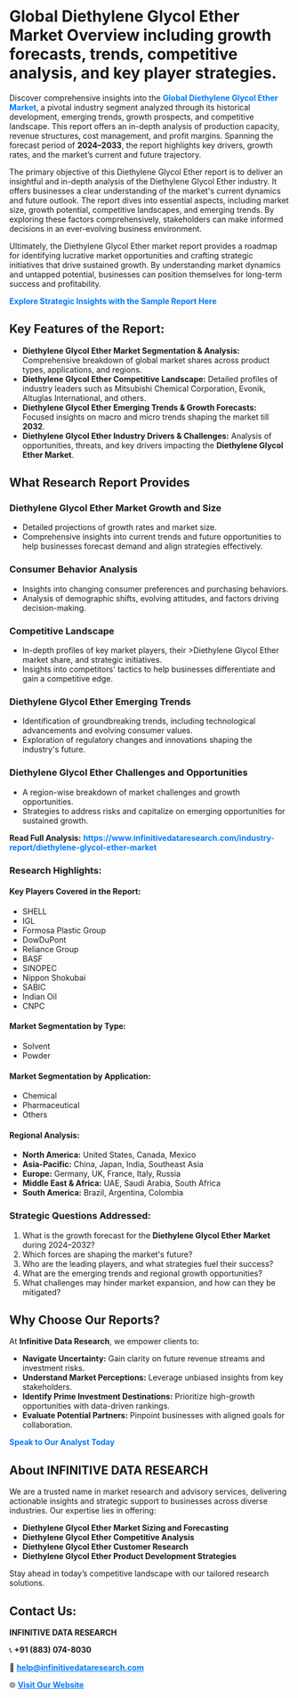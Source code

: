 <h1>Global Diethylene Glycol Ether Market Overview including growth forecasts, trends, competitive analysis, and key player strategies.</h1>
<p>
Discover comprehensive insights into the 
<a href="https://www.infinitivedataresearch.com/industry-report/diethylene-glycol-ether-market" rel="dofollow" style="color: #007BFF; text-decoration: none;"><strong>Global Diethylene Glycol Ether Market</strong></a>, a pivotal industry segment analyzed through its historical development, emerging trends, growth prospects, and competitive landscape. This report offers an in-depth analysis of production capacity, revenue structures, cost management, and profit margins. Spanning the forecast period of <strong>2024–2033</strong>, the report highlights key drivers, growth rates, and the market’s current and future trajectory.
</p>
<p>
The primary objective of this Diethylene Glycol Ether report is to deliver an insightful and in-depth analysis of the Diethylene Glycol Ether industry. It offers businesses a clear understanding of the market's current dynamics and future outlook. The report dives into essential aspects, including market size, growth potential, competitive landscapes, and emerging trends. By exploring these factors comprehensively, stakeholders can make informed decisions in an ever-evolving business environment.
</p>
<p>
Ultimately, the Diethylene Glycol Ether market report provides a roadmap for identifying lucrative market opportunities and crafting strategic initiatives that drive sustained growth. By understanding market dynamics and untapped potential, businesses can position themselves for long-term success and profitability.
</p>
<p>
<a href="https://www.infinitivedataresearch.com/request-sample/reportId=105744" style="color: #007BFF; text-decoration: none;"><strong>Explore Strategic Insights with the Sample Report Here</strong></a>
</p>

<h2>Key Features of the Report:</h2>
<ul>
<li><strong>Diethylene Glycol Ether Market Segmentation & Analysis:</strong> Comprehensive breakdown of global market shares across product types, applications, and regions.</li>
<li><strong>Diethylene Glycol Ether Competitive Landscape:</strong> Detailed profiles of industry leaders such as Mitsubishi Chemical Corporation, Evonik, Altuglas International, and others.</li>
<li><strong>Diethylene Glycol Ether Emerging Trends & Growth Forecasts:</strong> Focused insights on macro and micro trends shaping the market till <strong>2032</strong>.</li>
<li><strong>Diethylene Glycol Ether Industry Drivers & Challenges:</strong> Analysis of opportunities, threats, and key drivers impacting the <strong>Diethylene Glycol Ether Market</strong>.</li>
</ul>

<h2>What Research Report Provides</h2>
<h3>Diethylene Glycol Ether Market Growth and Size</h3>
<ul>
<li>Detailed projections of growth rates and market size.</li>
<li>Comprehensive insights into current trends and future opportunities to help businesses forecast demand and align strategies effectively.</li>
</ul>

<h3>Consumer Behavior Analysis</h3>
<ul>
<li>Insights into changing consumer preferences and purchasing behaviors.</li>
<li>Analysis of demographic shifts, evolving attitudes, and factors driving decision-making.</li>
</ul>

<h3>Competitive Landscape</h3>
<ul>
<li>In-depth profiles of key market players, their >Diethylene Glycol Ether market share, and strategic initiatives.</li>
<li>Insights into competitors' tactics to help businesses differentiate and gain a competitive edge.</li>
</ul>

<h3>Diethylene Glycol Ether Emerging Trends</h3>
<ul>
<li>Identification of groundbreaking trends, including technological advancements and evolving consumer values.</li>
<li>Exploration of regulatory changes and innovations shaping the industry's future.</li>
</ul>

<h3>Diethylene Glycol Ether Challenges and Opportunities</h3>
<ul>
<li>A region-wise breakdown of market challenges and growth opportunities.</li>
<li>Strategies to address risks and capitalize on emerging opportunities for sustained growth.</li>
</ul>
<p><strong>Read Full Analysis:</strong> <a href="https://www.infinitivedataresearch.com/industry-report/diethylene-glycol-ether-market" rel="dofollow" style="color: #007BFF; text-decoration: none;"><strong>https://www.infinitivedataresearch.com/industry-report/diethylene-glycol-ether-market</strong></a></p>
<h3>Research Highlights:</h3>
<h4>Key Players Covered in the Report:</h4>
<ul><li>SHELL</li><li>IGL</li><li>Formosa Plastic Group</li><li>DowDuPont</li><li>Reliance Group</li><li>BASF</li><li>SINOPEC</li><li>Nippon Shokubai</li><li>SABIC</li><li>Indian Oil</li><li>CNPC</li></ul>
<h4>Market Segmentation by Type:</h4>
<ul><li>Solvent</li><li>Powder</li></ul>
<h4>Market Segmentation by Application:</h4>
<ul><li>Chemical</li><li>Pharmaceutical</li><li>Others</li></ul>

<h4>Regional Analysis:</h4>
<ul>
<li><strong>North America:</strong> United States, Canada, Mexico</li>
<li><strong>Asia-Pacific:</strong> China, Japan, India, Southeast Asia</li>
<li><strong>Europe:</strong> Germany, UK, France, Italy, Russia</li>
<li><strong>Middle East & Africa:</strong> UAE, Saudi Arabia, South Africa</li>
<li><strong>South America:</strong> Brazil, Argentina, Colombia</li>
</ul>

<h3>Strategic Questions Addressed:</h3>
<ol>
<li>What is the growth forecast for the <strong>Diethylene Glycol Ether Market</strong> during 2024–2032?</li>
<li>Which forces are shaping the market's future?</li>
<li>Who are the leading players, and what strategies fuel their success?</li>
<li>What are the emerging trends and regional growth opportunities?</li>
<li>What challenges may hinder market expansion, and how can they be mitigated?</li>
</ol>

<h2>Why Choose Our Reports?</h2>
<p>At <strong>Infinitive Data Research</strong>, we empower clients to:</p>
<ul>
<li><strong>Navigate Uncertainty:</strong> Gain clarity on future revenue streams and investment risks.</li>
<li><strong>Understand Market Perceptions:</strong> Leverage unbiased insights from key stakeholders.</li>
<li><strong>Identify Prime Investment Destinations:</strong> Prioritize high-growth opportunities with data-driven rankings.</li>
<li><strong>Evaluate Potential Partners:</strong> Pinpoint businesses with aligned goals for collaboration.</li>
</ul>
<p><a href="https://www.infinitivedataresearch.com/industry-report/diethylene-glycol-ether-market" rel="dofollow" style="color: #007BFF; text-decoration: none;"><strong>Speak to Our Analyst Today</strong></a></p>

<h2>About INFINITIVE DATA RESEARCH</h2>
<p>We are a trusted name in market research and advisory services, delivering actionable insights and strategic support to businesses across diverse industries. Our expertise lies in offering:</p>
<ul>
<li><strong>Diethylene Glycol Ether Market Sizing and Forecasting</strong></li>
<li><strong>Diethylene Glycol Ether Competitive Analysis</strong></li>
<li><strong>Diethylene Glycol Ether Customer Research</strong></li>
<li><strong>Diethylene Glycol Ether Product Development Strategies</strong></li>
</ul>
<p>Stay ahead in today’s competitive landscape with our tailored research solutions.</p>

<h2>Contact Us:</h2>
<p><strong>INFINITIVE DATA RESEARCH</strong></p>
<p>📞 <strong>+91 (883) 074-8030</strong></p>
<p>📧 <strong><a href="mailto:help@infinitivedataresearch.com" style="color: #007BFF;">help@infinitivedataresearch.com</a></strong></p>
<p>🌐 <strong><a href="https://www.infinitivedataresearch.com" rel="dofollow" style="color: #007BFF;">Visit Our Website</a></strong></p>